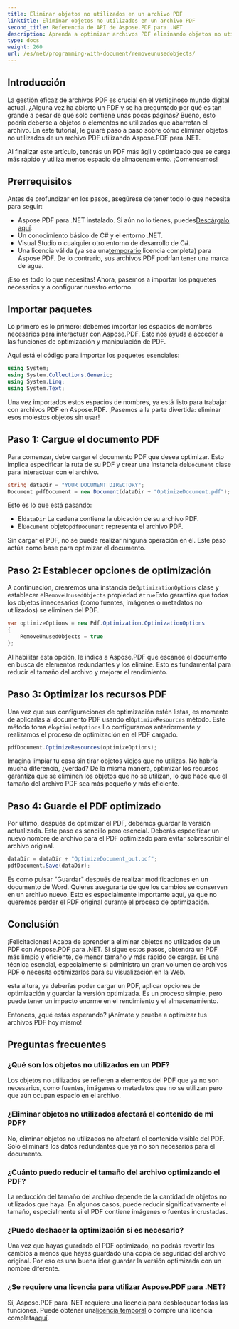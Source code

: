 ```yaml
---
title: Eliminar objetos no utilizados en un archivo PDF
linktitle: Eliminar objetos no utilizados en un archivo PDF
second_title: Referencia de API de Aspose.PDF para .NET
description: Aprenda a optimizar archivos PDF eliminando objetos no utilizados con Aspose.PDF para .NET. Guía paso a paso para reducir el tamaño de los archivos y mejorar el rendimiento.
type: docs
weight: 260
url: /es/net/programming-with-document/removeunusedobjects/
---
```

## Introducción

La gestión eficaz de archivos PDF es crucial en el vertiginoso mundo digital actual. ¿Alguna vez ha abierto un PDF y se ha preguntado por qué es tan grande a pesar de que solo contiene unas pocas páginas? Bueno, esto podría deberse a objetos o elementos no utilizados que abarrotan el archivo. En este tutorial, le guiaré paso a paso sobre cómo eliminar objetos no utilizados de un archivo PDF utilizando Aspose.PDF para .NET. 

Al finalizar este artículo, tendrás un PDF más ágil y optimizado que se carga más rápido y utiliza menos espacio de almacenamiento. ¡Comencemos!

## Prerrequisitos

Antes de profundizar en los pasos, asegúrese de tener todo lo que necesita para seguir:

-  Aspose.PDF para .NET instalado. Si aún no lo tienes, puedes[Descárgalo aquí](https://releases.aspose.com/pdf/net/).
- Un conocimiento básico de C# y el entorno .NET.
- Visual Studio o cualquier otro entorno de desarrollo de C#.
-  Una licencia válida (ya sea una[temporario](https://purchase.aspose.com/temporary-license/) licencia completa) para Aspose.PDF. De lo contrario, sus archivos PDF podrían tener una marca de agua.
  
¡Eso es todo lo que necesitas! Ahora, pasemos a importar los paquetes necesarios y a configurar nuestro entorno.

## Importar paquetes

Lo primero es lo primero: debemos importar los espacios de nombres necesarios para interactuar con Aspose.PDF. Esto nos ayuda a acceder a las funciones de optimización y manipulación de PDF.

Aquí está el código para importar los paquetes esenciales:

```csharp
using System;
using System.Collections.Generic;
using System.Linq;
using System.Text;
```

Una vez importados estos espacios de nombres, ya está listo para trabajar con archivos PDF en Aspose.PDF. ¡Pasemos a la parte divertida: eliminar esos molestos objetos sin usar!

## Paso 1: Cargue el documento PDF

 Para comenzar, debe cargar el documento PDF que desea optimizar. Esto implica especificar la ruta de su PDF y crear una instancia del`Document` clase para interactuar con el archivo.

```csharp
string dataDir = "YOUR DOCUMENT DIRECTORY";
Document pdfDocument = new Document(dataDir + "OptimizeDocument.pdf");
```

Esto es lo que está pasando:
-  El`dataDir` La cadena contiene la ubicación de su archivo PDF.
-  El`Document` objeto`pdfDocument` representa el archivo PDF.

Sin cargar el PDF, no se puede realizar ninguna operación en él. Este paso actúa como base para optimizar el documento.

## Paso 2: Establecer opciones de optimización

 A continuación, crearemos una instancia de`OptimizationOptions` clase y establecer el`RemoveUnusedObjects` propiedad a`true`Esto garantiza que todos los objetos innecesarios (como fuentes, imágenes o metadatos no utilizados) se eliminen del PDF.

```csharp
var optimizeOptions = new Pdf.Optimization.OptimizationOptions
{
    RemoveUnusedObjects = true
};
```

Al habilitar esta opción, le indica a Aspose.PDF que escanee el documento en busca de elementos redundantes y los elimine. Esto es fundamental para reducir el tamaño del archivo y mejorar el rendimiento.

## Paso 3: Optimizar los recursos PDF

 Una vez que sus configuraciones de optimización estén listas, es momento de aplicarlas al documento PDF usando el`OptimizeResources` método. Este método toma el`optimizeOptions` Lo configuramos anteriormente y realizamos el proceso de optimización en el PDF cargado.

```csharp
pdfDocument.OptimizeResources(optimizeOptions);
```

Imagina limpiar tu casa sin tirar objetos viejos que no utilizas. No habría mucha diferencia, ¿verdad? De la misma manera, optimizar los recursos garantiza que se eliminen los objetos que no se utilizan, lo que hace que el tamaño del archivo PDF sea más pequeño y más eficiente.

## Paso 4: Guarde el PDF optimizado

Por último, después de optimizar el PDF, debemos guardar la versión actualizada. Este paso es sencillo pero esencial. Deberás especificar un nuevo nombre de archivo para el PDF optimizado para evitar sobrescribir el archivo original.

```csharp
dataDir = dataDir + "OptimizeDocument_out.pdf";
pdfDocument.Save(dataDir);
```

Es como pulsar "Guardar" después de realizar modificaciones en un documento de Word. Quieres asegurarte de que los cambios se conserven en un archivo nuevo. Esto es especialmente importante aquí, ya que no queremos perder el PDF original durante el proceso de optimización.

## Conclusión

¡Felicitaciones! Acaba de aprender a eliminar objetos no utilizados de un PDF con Aspose.PDF para .NET. Si sigue estos pasos, obtendrá un PDF más limpio y eficiente, de menor tamaño y más rápido de cargar. Es una técnica esencial, especialmente si administra un gran volumen de archivos PDF o necesita optimizarlos para su visualización en la Web.

esta altura, ya deberías poder cargar un PDF, aplicar opciones de optimización y guardar la versión optimizada. Es un proceso simple, pero puede tener un impacto enorme en el rendimiento y el almacenamiento.

Entonces, ¿qué estás esperando? ¡Anímate y prueba a optimizar tus archivos PDF hoy mismo!

## Preguntas frecuentes

### ¿Qué son los objetos no utilizados en un PDF?
Los objetos no utilizados se refieren a elementos del PDF que ya no son necesarios, como fuentes, imágenes o metadatos que no se utilizan pero que aún ocupan espacio en el archivo.

### ¿Eliminar objetos no utilizados afectará el contenido de mi PDF?
No, eliminar objetos no utilizados no afectará el contenido visible del PDF. Solo eliminará los datos redundantes que ya no son necesarios para el documento.

### ¿Cuánto puedo reducir el tamaño del archivo optimizando el PDF?
La reducción del tamaño del archivo depende de la cantidad de objetos no utilizados que haya. En algunos casos, puede reducir significativamente el tamaño, especialmente si el PDF contiene imágenes o fuentes incrustadas.

### ¿Puedo deshacer la optimización si es necesario?
Una vez que hayas guardado el PDF optimizado, no podrás revertir los cambios a menos que hayas guardado una copia de seguridad del archivo original. Por eso es una buena idea guardar la versión optimizada con un nombre diferente.

### ¿Se requiere una licencia para utilizar Aspose.PDF para .NET?
 Sí, Aspose.PDF para .NET requiere una licencia para desbloquear todas las funciones. Puede obtener una[licencia temporal](https://purchase.aspose.com/temporary-license/) o compre una licencia completa[aquí](https://purchase.aspose.com/buy).